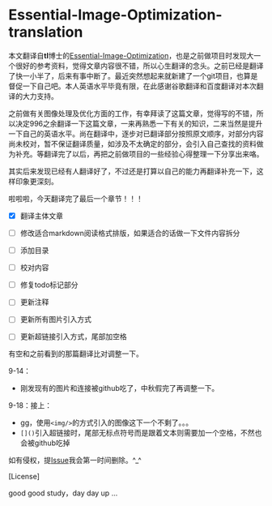 # Essential-Image-Optimization-translation


本文翻译自**tl**博士的[Essential-Image-Optimization](https://images.guide/)，也是之前做项目时发现大一个很好的参考资料，觉得文章内容很不错，所以心生翻译的念头。之前已经是翻译了快一小半了，后来有事中断了。最近突然想起来就新建了一个git项目，也算是督促一下自己吧。本人英语水平毕竟有限，在此感谢谷歌翻译和百度翻译对本次翻译的大力支持。

之前做有关图像处理及优化方面的工作，有幸拜读了这篇文章，觉得写的不错，所以决定996之余翻译一下这篇文章，一来再熟悉一下有关的知识，二来当然是提升一下自己的英语水平。尚在翻译中，逐步对已翻译部分按照原文顺序，对部分内容尚未校对，暂不保证翻译质量，如涉及不太确定的部分，会引入自己查找的资料做为补充。等翻译完了以后，再把之前做项目的一些经验心得整理一下分享出来咯。

其实后来发现已经有人翻译好了，不过还是打算以自己的能力再翻译补充一下，这样印象更深刻。



啦啦啦，今天翻译完了最后一个章节！！！

- [x] 翻译主体文章
- [ ] 修改适合markdown阅读格式排版，如果适合的话做一下文件内容拆分
- [ ] 添加目录
- [ ] 校对内容
- [ ] 修复todo标记部分
- [ ] 更新注释
- [ ] 更新所有图片引入方式
- [ ] 更新超链接引入方式，尾部加空格



有空和之前看到的那篇翻译比对调整一下。



9-14：

- 刚发现有的图片和连接被github吃了，中秋假完了再调整一下。

9-18：接上：

- gg，使用`<img/>`的方式引入的图像这下一个不剩了。。。
- `[]()`引入超链接时，尾部无标点符号而是跟着文本则需要加一个空格，不然也会被github吃掉





如有侵权，提[Issue](<https://github.com/xiaopangder/xiaopangder.github.io/issues>)我会第一时间删除。^_^



[License]

good good study，day day up ...

